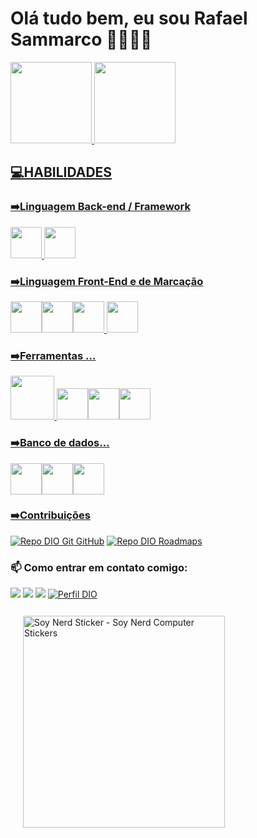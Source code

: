 # Olá tudo bem, eu sou Rafael Sammarco 👋👨🏻‍💻

<div>
<a href="https://github.com/RafaSamm">
<img height="130em" src="https://github-readme-stats.vercel.app/api/top-langs/?username=RafaSamm&layout=compact&langs_count=7&theme=dracula"/> 
<img height="130em" src="https://github-readme-stats.vercel.app/api?username=RafaSamm&show_icons=true&theme=dracula&include_all_commits=true&count_private=true"/>
</div>

## 💻HABILIDADES


### ➡️Linguagem Back-end / Framework
<img src="https://cdn.jsdelivr.net/gh/devicons/devicon/icons/java/java-original-wordmark.svg" width="50" height="50"/> <img src="https://cdn.jsdelivr.net/gh/devicons/devicon/icons/spring/spring-plain-wordmark.svg" width="50" height="50" />

### ➡️Linguagem Front-End e de Marcação
<img src="https://cdn.jsdelivr.net/gh/devicons/devicon/icons/html5/html5-original-wordmark.svg" width="50" height="50" /><img src="https://cdn.jsdelivr.net/gh/devicons/devicon/icons/css3/css3-original-wordmark.svg" width="50" height="50" /><img src="https://cdn.jsdelivr.net/gh/devicons/devicon/icons/javascript/javascript-original.svg" width="50" height="50" /> <img src="https://cdn.jsdelivr.net/gh/devicons/devicon/icons/nodejs/nodejs-original-wordmark.svg" width="50" height="50" />
          
          

### ➡️Ferramentas ...
<img src="https://cdn.jsdelivr.net/gh/devicons/devicon/icons/intellij/intellij-original-wordmark.svg" width="70" height="70" /> <img src="https://cdn.jsdelivr.net/gh/devicons/devicon/icons/vscode/vscode-original-wordmark.svg" width="50" height="50"/><img   src="https://cdn.jsdelivr.net/gh/devicons/devicon/icons/github/github-original-wordmark.svg" width="50" height="50" /><img src="https://cdn.jsdelivr.net/gh/devicons/devicon/icons/git/git-plain-wordmark.svg" width="50" height="50" />
          

### ➡️Banco de dados...
<img src="https://cdn.jsdelivr.net/gh/devicons/devicon/icons/mysql/mysql-original-wordmark.svg" width="50" height="50" /><img src="https://cdn.jsdelivr.net/gh/devicons/devicon/icons/postgresql/postgresql-plain-wordmark.svg" width="50" height="50" /><img src="https://cdn.jsdelivr.net/gh/devicons/devicon/icons/mongodb/mongodb-original-wordmark.svg" width="50" height="50" />
          

### ➡️Contribuições
[![Repo DIO Git GitHub](https://github-readme-stats.vercel.app/api/pin/?username=elidianaandrade&repo=dio-lab-open-source&bg_color=000&border_color=30A3DC&show_icons=true&icon_color=30A3DC&title_color=E94D5F&text_color=FF0)](https://github.com/elidianaandrade/dio-lab-open-source)
[![Repo DIO Roadmaps](https://github-readme-stats.vercel.app/api/pin/?username=digitalinnovationone&repo=roadmaps&bg_color=000&border_color=30A3DC&show_icons=true&icon_color=30A3DC&title_color=E94D5F&text_color=FF0)](https://github.com/digitalinnovationone/roadmaps)
          

          
          
          
 ### 📫 Como entrar em contato comigo: 
 
<a href = "mailto:rafarhs286@gmail.com"><img src="https://img.shields.io/badge/Gmail-D14836?style=for-the-badge&logo=gmail&logoColor=white" target="_blank"></a>
<a href="https://www.linkedin.com/in/rafael-hernandes-sammarco-140555253/" target="_blank"><img src="https://img.shields.io/badge/-LinkedIn-%230077B5?style=for-the-badge&logo=linkedin&logoColor=white" target="_blank"></a>
<a href="https://instagram.com/rafaelhsammarco" target="_blank"><img src="https://img.shields.io/badge/-Instagram-%23E4405F?style=for-the-badge&logo=instagram&logoColor=white" target="_blank"></a>
[![Perfil DIO](https://img.shields.io/badge/-Meu%20Perfil%20na%20DIO-30A3DC?style=for-the-badge)](https://web.dio.me/users/rafarhs286/)




<div class="Sticker " style="width: 363px; height: 363px;"><img src="https://media.tenor.com/D8IYs3OLCfkAAAAi/soy-nerd.gif" width="323" height="339" alt="Soy Nerd Sticker - Soy Nerd Computer Stickers" style="max-width: 363px; background-color: unset; margin: 12px 20px;"></div>
          




